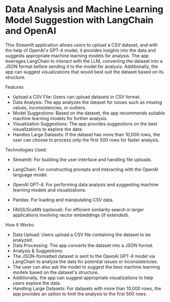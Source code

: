 # Data Analysis and Machine Learning Model Suggestion with LangChain and OpenAI

This Streamlit application allows users to upload a CSV dataset, and with the help of OpenAI's GPT-4 model, it provides insights into the data and suggests appropriate machine learning models for analysis. The app leverages LangChain to interact with the LLM, converting the dataset into a JSON format before sending it to the model for analysis. Additionally, the app can suggest visualizations that would best suit the dataset based on its structure.

Features
- Upload a CSV File: Users can upload datasets in CSV format.
- Data Analysis: The app analyzes the dataset for issues such as missing values, inconsistencies, or outliers.
- Model Suggestions: Based on the dataset, the app recommends suitable machine learning models for further analysis.
- Visualization Suggestions: The app provides suggestions on the best visualizations to explore the data.
- Handles Large Datasets: If the dataset has more than 10,000 rows, the user can choose to process only the first 500 rows for faster analysis.

Technologies Used: 

- Streamlit: For building the user interface and handling file uploads.

- LangChain: For constructing prompts and interacting with the OpenAI language model.

- OpenAI GPT-4: For performing data analysis and suggesting machine learning models and visualizations.

- Pandas: For loading and manipulating CSV data.

- FAISS/ScaNN (optional): For efficient similarity search in larger applications involving vector embeddings (if extended).

How It Works:

- Data Upload: Users upload a CSV file containing the dataset to be analyzed.
- Data Processing: The app converts the dataset into a JSON format.
- Analysis & Suggestions:
- The JSON-formatted dataset is sent to the OpenAI GPT-4 model via LangChain to analyze the data for potential issues or inconsistencies.
- The user can also ask the model to suggest the best machine learning models based on the dataset's structure.
- Additionally, the app can suggest appropriate visualizations to help users explore the data.
- Handling Large Datasets: For datasets with more than 10,000 rows, the app provides an option to limit the analysis to the first 500 rows.

